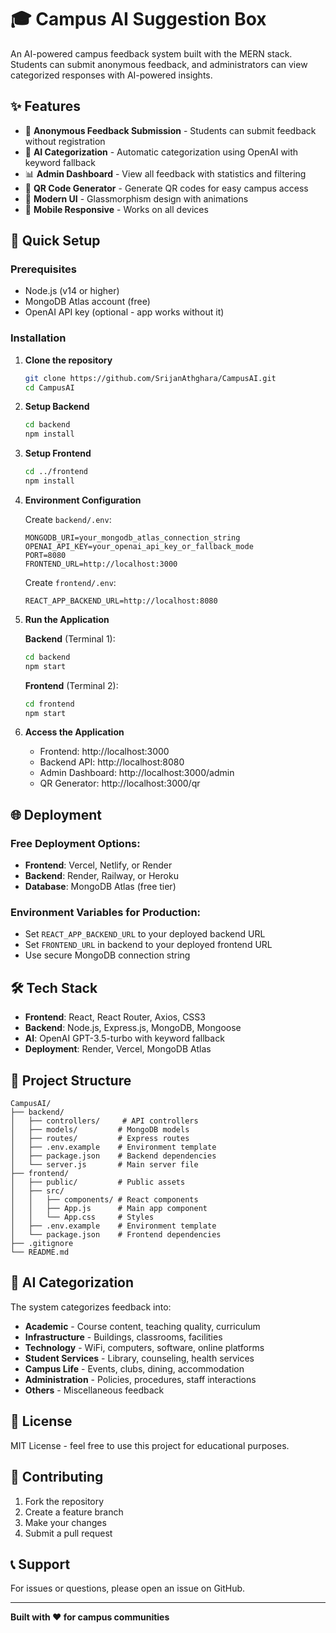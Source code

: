 # 🎓 Campus AI Suggestion Box

An AI-powered campus feedback system built with the MERN stack. Students can submit anonymous feedback, and administrators can view categorized responses with AI-powered insights.

## ✨ Features

- 📝 **Anonymous Feedback Submission** - Students can submit feedback without registration
- 🤖 **AI Categorization** - Automatic categorization using OpenAI with keyword fallback
- 📊 **Admin Dashboard** - View all feedback with statistics and filtering
- 📱 **QR Code Generator** - Generate QR codes for easy campus access
- 🎨 **Modern UI** - Glassmorphism design with animations
- 📱 **Mobile Responsive** - Works on all devices

## 🚀 Quick Setup

### Prerequisites
- Node.js (v14 or higher)
- MongoDB Atlas account (free)
- OpenAI API key (optional - app works without it)

### Installation

1. **Clone the repository**
   ```bash
   git clone https://github.com/SrijanAthghara/CampusAI.git
   cd CampusAI
   ```

2. **Setup Backend**
   ```bash
   cd backend
   npm install
   ```

3. **Setup Frontend**
   ```bash
   cd ../frontend
   npm install
   ```

4. **Environment Configuration**
   
   Create `backend/.env`:
   ```env
   MONGODB_URI=your_mongodb_atlas_connection_string
   OPENAI_API_KEY=your_openai_api_key_or_fallback_mode
   PORT=8080
   FRONTEND_URL=http://localhost:3000
   ```

   Create `frontend/.env`:
   ```env
   REACT_APP_BACKEND_URL=http://localhost:8080
   ```

5. **Run the Application**

   **Backend** (Terminal 1):
   ```bash
   cd backend
   npm start
   ```

   **Frontend** (Terminal 2):
   ```bash
   cd frontend
   npm start
   ```

6. **Access the Application**
   - Frontend: http://localhost:3000
   - Backend API: http://localhost:8080
   - Admin Dashboard: http://localhost:3000/admin
   - QR Generator: http://localhost:3000/qr

## 🌐 Deployment

### Free Deployment Options:
- **Frontend**: Vercel, Netlify, or Render
- **Backend**: Render, Railway, or Heroku
- **Database**: MongoDB Atlas (free tier)

### Environment Variables for Production:
- Set `REACT_APP_BACKEND_URL` to your deployed backend URL
- Set `FRONTEND_URL` in backend to your deployed frontend URL
- Use secure MongoDB connection string

## 🛠️ Tech Stack

- **Frontend**: React, React Router, Axios, CSS3
- **Backend**: Node.js, Express.js, MongoDB, Mongoose
- **AI**: OpenAI GPT-3.5-turbo with keyword fallback
- **Deployment**: Render, Vercel, MongoDB Atlas

## 📁 Project Structure

```
CampusAI/
├── backend/
│   ├── controllers/     # API controllers
│   ├── models/         # MongoDB models
│   ├── routes/         # Express routes
│   ├── .env.example    # Environment template
│   ├── package.json    # Backend dependencies
│   └── server.js       # Main server file
├── frontend/
│   ├── public/         # Public assets
│   ├── src/
│   │   ├── components/ # React components
│   │   ├── App.js      # Main app component
│   │   └── App.css     # Styles
│   ├── .env.example    # Environment template
│   └── package.json    # Frontend dependencies
├── .gitignore
└── README.md
```

## 🤖 AI Categorization

The system categorizes feedback into:
- **Academic** - Course content, teaching quality, curriculum
- **Infrastructure** - Buildings, classrooms, facilities
- **Technology** - WiFi, computers, software, online platforms
- **Student Services** - Library, counseling, health services
- **Campus Life** - Events, clubs, dining, accommodation
- **Administration** - Policies, procedures, staff interactions
- **Others** - Miscellaneous feedback

## 📄 License

MIT License - feel free to use this project for educational purposes.

## 🤝 Contributing

1. Fork the repository
2. Create a feature branch
3. Make your changes
4. Submit a pull request

## 📞 Support

For issues or questions, please open an issue on GitHub.

---

**Built with ❤️ for campus communities**